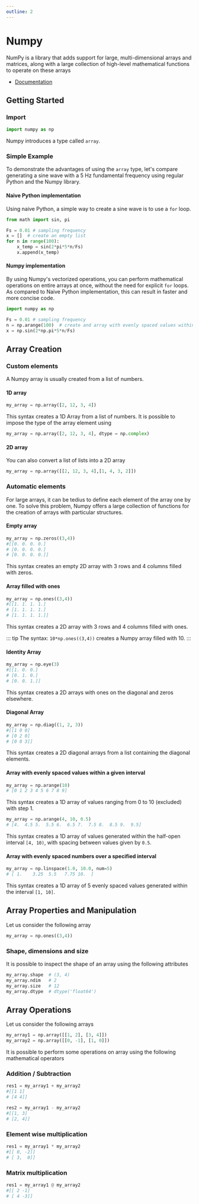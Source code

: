 ```yaml
---
outline: 2
---
```


# Numpy

NumPy is a library that adds support for large, multi-dimensional arrays and matrices, along with a large collection of high-level mathematical functions to operate on these arrays

* [Documentation](https://numpy.org/doc/stable/reference/index.html)

## Getting Started

### Import

```python 
import numpy as np
```

Numpy introduces a type called `array`.

### Simple Example 

To demonstrate the advantages of using the `array` type, let's compare generating a sine wave with a 5 Hz fundamental frequency using regular Python and the Numpy library.

#### Naive Python implementation

Using naive Python, a simple way to create a sine wave is to use a `for` loop.

```python 
from math import sin, pi

Fs = 0.01 # sampling frequency
x = []  # create an empty list
for n in range(100):
    x_temp = sin(2*pi*5*n/Fs)
    x.append(x_temp)
```

#### Numpy implementation

By using Numpy's vectorized operations, you can perform mathematical operations on entire arrays at once, without the need for explicit `for` loops. As compared to Naive Python implementation, this can result in faster and more concise code.


```python 
import numpy as np

Fs = 0.01 # sampling frequency
n = np.arange(100)  # create and array with evenly spaced values within [0, 100) with step 1
x = np.sin(2*np.pi*5*n/Fs)
```

## Array Creation

### Custom elements

A Numpy array is usually created from a list of numbers.

#### 1D array

```python 
my_array = np.array([2, 12, 3, 4])
```

This syntax creates a 1D Array from a list of numbers. It is possible to impose the type of the array element using 

```python 
my_array = np.array([2, 12, 3, 4], dtype = np.complex)
```

#### 2D array

You can also convert a list of lists into a 2D array

```python 
my_array = np.array([[2, 12, 3, 4],[1, 4, 3, 2]])
```


### Automatic elements

For large arrays, it can be tedius to define each element of the array one by one. To solve this problem, Numpy offers a large collection of functions for the creation of arrays with particular structures.

#### Empty array

```python 
my_array = np.zeros((3,4))
#[[0. 0. 0. 0.]
# [0. 0. 0. 0.]
# [0. 0. 0. 0.]]
```

This syntax creates an empty 2D array with 3 rows and 4 columns filled with zeros.

#### Array filled with ones

```python 
my_array = np.ones((3,4))
#[[1. 1. 1. 1.]
# [1. 1. 1. 1.]
# [1. 1. 1. 1.]]
```

This syntax creates a 2D array with 3 rows and 4 columns filled with ones.

::: tip
The syntax: `10*np.ones((3,4))` creates a Numpy array filled with 10.
:::


#### Identity Array 

```python 
my_array = np.eye(3)
#[[1. 0. 0.]
# [0. 1. 0.]
# [0. 0. 1.]]
```

This syntax creates a 2D arrays with ones on the diagonal and zeros elsewhere.

#### Diagonal Array

```python 
my_array = np.diag((1, 2, 3))
#[[1 0 0]
# [0 2 0]
# [0 0 3]]
```

This syntax creates a 2D diagonal arrays from a list containing the diagonal elements.


#### Array with evenly spaced values within a given interval

```python 
my_array = np.arange(10)
# [0 1 2 3 4 5 6 7 8 9]
```

This syntax creates a 1D array of values ranging from 0 to 10 (excluded) with step 1.

```python 
my_array = np.arange(4, 10, 0.5)
# [4.  4.5 5.  5.5 6.  6.5 7.  7.5 8.  8.5 9.  9.5]
```

This syntax creates a 1D array of values generated within the half-open interval `[4, 10)`, with spacing between values given by `0.5`.

#### Array with evenly spaced numbers over a specified interval

```python 
my_array = np.linspace(1.0, 10.0, num=5)
# [ 1.    3.25  5.5   7.75 10.  ]
```

This syntax creates a 1D array of 5 evenly spaced values generated within the interval `[1, 10]`. 

## Array Properties and Manipulation

Let us consider the following array 

```python 
my_array = np.ones((3,4))
```

### Shape, dimensions and size

It is possible to inspect the shape of an array using the following attributes

```python
my_array.shape  # (3, 4)
my_array.ndim   # 2
my_array.size   # 12
my_array.dtype  # dtype('float64')
```

## Array Operations

Let us consider the following arrays 

```python 
my_array1 = np.array([[1, 2], [3, 4]])
my_array2 = np.array([[0, -1], [1, 0]])
```

It is possible to perform some operations on array using the following mathematical operators

### Addition / Subtraction 

```python 
res1 = my_array1 + my_array2  
#[[1 1]
# [4 4]]

res2 = my_array1 - my_array2 
#[[1, 3] 
# [2, 4]]
```

### Element wise multiplication

```python 
res1 = my_array1 * my_array2  
#[[ 0, -2]]
# [ 3,  0]]
```

### Matrix multiplication

```python 
res1 = my_array1 @ my_array2  
#[[ 2 -1]
# [ 4 -3]]
```